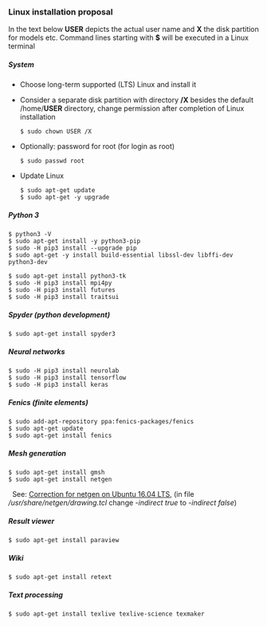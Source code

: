 ### Linux installation proposal

<!-- Version: 2018-03-20 Dietmar Wilhelm Weiss -->

In the text below **USER** depicts the actual user name and **X** the disk partition for models etc.
Command lines starting with **$** will be executed in a Linux terminal 

##### System

- Choose long-term supported (LTS) Linux and install it
- Consider a separate disk partition with directory **/X** besides the default /home/**USER** directory, 
  change permission after completion of Linux installation
  
      $ sudo chown USER /X
     
- Optionally: password for root (for login as root)

      $ sudo passwd root 

- Update Linux

      $ sudo apt-get update
      $ sudo apt-get -y upgrade

##### Python 3

    $ python3 -V
    $ sudo apt-get install -y python3-pip
    $ sudo -H pip3 install --upgrade pip 
    $ sudo apt-get -y install build-essential libssl-dev libffi-dev python3-dev
 
    $ sudo apt-get install python3-tk
    $ sudo -H pip3 install mpi4py
    $ sudo -H pip3 install futures
    $ sudo -H pip3 install traitsui

##### Spyder (python development)

    $ sudo apt-get install spyder3

##### Neural networks

    $ sudo -H pip3 install neurolab
    $ sudo -H pip3 install tensorflow
    $ sudo -H pip3 install keras
  
##### Fenics (finite elements)

    $ sudo add-apt-repository ppa:fenics-packages/fenics
    $ sudo apt-get update
    $ sudo apt-get install fenics

##### Mesh generation

    $ sudo apt-get install gmsh
    $ sudo apt-get install netgen
    
&nbsp; See: [Correction for netgen on Ubuntu 16.04 LTS](https://sourceforge.net/p/netgen-mesher/discussion/905307/thread/946ccfc2/), (in file _/usr/share/netgen/drawing.tcl_ change _-indirect true_ to _-indirect false_)

##### Result viewer

    $ sudo apt-get install paraview

##### Wiki

    $ sudo apt-get install retext

##### Text processing

    $ sudo apt-get install texlive texlive-science texmaker
